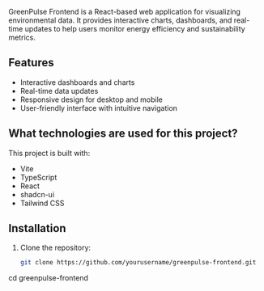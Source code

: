 

GreenPulse Frontend is a React-based web application for visualizing environmental data. 
It provides interactive charts, dashboards, and real-time updates to help users monitor energy efficiency and sustainability metrics.

## Features
- Interactive dashboards and charts
- Real-time data updates
- Responsive design for desktop and mobile
- User-friendly interface with intuitive navigation


## What technologies are used for this project?

This project is built with:

- Vite
- TypeScript
- React
- shadcn-ui
- Tailwind CSS

## Installation

1. Clone the repository:
   ```bash
   git clone https://github.com/yourusername/greenpulse-frontend.git
cd greenpulse-frontend

